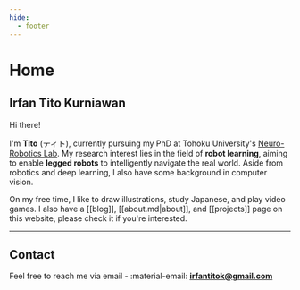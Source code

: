 ```yaml
---
hide:
  - footer
---
```


# Home

## Irfan Tito Kurniawan

Hi there!

I'm **Tito** (ティト), currently pursuing my PhD at Tohoku University's [Neuro-Robotics Lab](https://neuro.mech.tohoku.ac.jp/). My research interest lies in the field of **robot learning**, aiming to enable **legged robots** to intelligently navigate the real world. Aside from robotics and deep learning, I also have some background in computer vision.

On my free time, I like to draw illustrations, study Japanese, and play video games. I also have a [[blog]], [[about.md|about]], and [[projects]] page on this website, please check it if you're interested.

---

## Contact

Feel free to reach me via email - :material-email: [**irfantitok@gmail.com**](mailto:irfantitok@gmail.com)